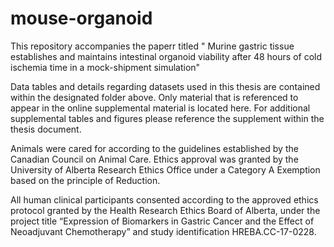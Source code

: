 # mouse-organoid

This repository accompanies the paperr titled "	Murine gastric tissue establishes and maintains intestinal organoid viability after 48 hours of cold ischemia time in a mock-shipment simulation"

Data tables and details regarding datasets used in this thesis are contained within the designated folder above. Only material that is referenced to appear in the online supplemental material is located here. For additional supplemental tables and figures please reference the supplement within the thesis document.


Animals were cared for according to the guidelines established by the Canadian Council on Animal Care. Ethics approval was granted by the University of Alberta Research Ethics Office under a Category A Exemption based on the principle of Reduction.

All human clinical participants consented according to the approved ethics protocol granted by the Health Research Ethics Board of Alberta, under the project title “Expression of Biomarkers in Gastric Cancer and the Effect of Neoadjuvant Chemotherapy” and study identification HREBA.CC-17-0228.

